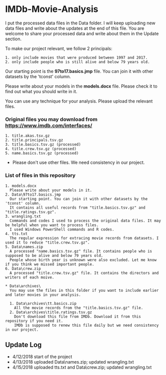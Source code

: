 # IMDb-Movie-Analysis

I put the processed data files in the Data folder. I will keep uploading new data files and write about the updates at the end of this file. You are welcome to share your processed data and write about them in the Update section.

To make our project relevant, we follow 2 principals:

	1. only include movies that were produced between 1997 and 2017.
	2. only include people who is still alive and below 79 years old.

Our starting point is the **97to17.basics.jmp** file. You can join it with other datasets by the 'tconst' column.

Please write about your models in the **models.docx** file. Please check it to find out what you should write in it.

You can use any technique for your analysis. Please upload the relevant files.

### Original files you may download from https://www.imdb.com/interfaces/

    1. title.akas.tsv.gz
    2. title.principals.tsv.gz
	3. title.basics.tsv.gz (processed)
	4. title.crew.tsv.gz (processed)
	5. name.basics.tsv.gz (processed)

  * Please don't use other files. We need consistency in our project.

### List of files in this repository

    1. models.docx
      Please write about your models in it.
    2. Data\97to17.basics.jmp
      Our starting point. You can join it with other datasets by the 'tconst' column.
      It contains all useful records from "title.basics.tsv.gz" and "title.ratings.tsv.gz".
    3. wrangling.txt
      Commands and codes I used to process the original data files. It may be helpful when you want to process files.
      I used Windows PowerShell commands and R codes.
	4. tts.txt
	  The regular expression for extracing movie records from datasets. I used it to reduce "title.crew.tsv.gz".
	5. Data\names.zip
	  A processed "name.basics.tsv.gz" file. It contains people who is supposed to be alive and below 79 years old.
	  People whose birth year is unknown were also excluded. Let me know if you think we missed important people.
    6. Data\crew.zip
	  A processed "title.crew.tsv.gz" file. It contains the directors and writers of each moive.
	
    * Data\archives\
	  You may use the files in this folder if you want to include earlier and later movies in your analysis.
    
      1. Data\archives\tt.basics.zip
		All the movie records from the "title.basics.tsv.gz" file.
      2. Data\archives\title.ratings.tsv.gz
		Don't download this file from IMDb. Download it from this repository if you need it.
		IMDb is supposed to renew this file daily but we need consistency in our project.
      
## Update Log
* 4/12/2018 start of the project
* 4/13/2018 uploaded Data\names.zip; updated wrangling.txt
* 4/15/2018 uploaded tts.txt and Data\crew.zip; updated wrangling.txt
